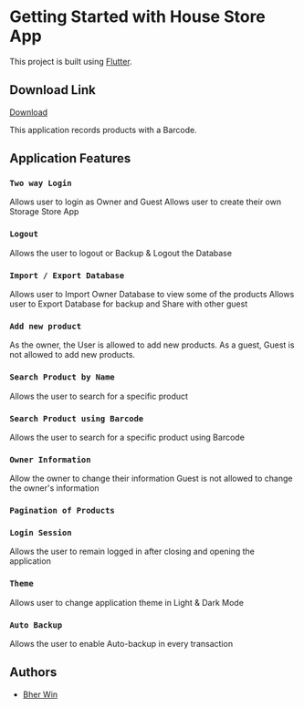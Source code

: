 # Getting Started with House Store App

This project is built using [Flutter](https://flutter.dev/).

## Download Link

[Download](https://github.com/bher00/House-Store-App/raw/main/app/house-store.apk)

This application records products with a Barcode.

## Application Features

### `Two way Login`

Allows user to login as Owner and Guest
Allows user to create their own Storage Store App

### `Logout`

Allows the user to logout or Backup & Logout the Database

### `Import / Export Database`

Allows user to Import Owner Database to view some of the products
Allows user to Export Database for backup and Share with other guest

### `Add new product`

As the owner, the User is allowed to add new products.
As a guest, Guest is not allowed to add new products.

### `Search Product by Name`

Allows the user to search for a specific product

### `Search Product using Barcode`

Allows the user to search for a specific product using Barcode

### `Owner Information`

Allow the owner to change their information
Guest is not allowed to change the owner's information

### `Pagination of Products`

### `Login Session`

Allows the user to remain logged in after closing and opening the application

### `Theme`

Allows user to change application theme in Light & Dark Mode

### `Auto Backup`

Allows the user to enable Auto-backup in every transaction

## Authors

- [Bher Win](https://www.linkedin.com/in/berwin-de-ramos-a59765195/)
